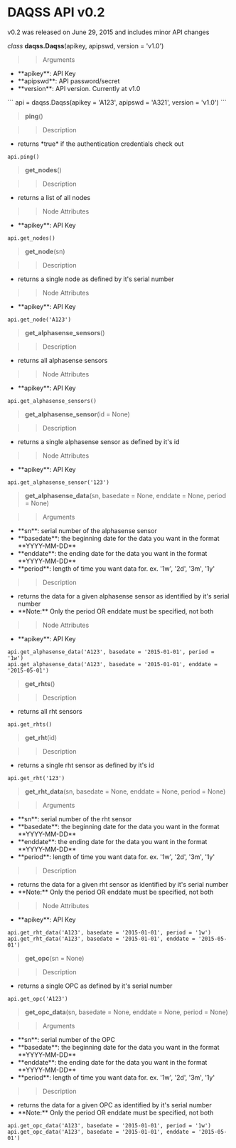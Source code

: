 # DAQSS API v0.2

 v0.2 was released on June 29, 2015 and includes minor API changes

*class* **daqss.Daqss**(apikey, apipswd, version = 'v1.0')

>> Arguments
<ul class='list-unstyled'>
<li>**apikey**: API Key</li>
<li>**apipswd**: API password/secret</li>
<li>**version**: API version. Currently at v1.0</li>
</ul>
<div class='col-lg-offset-1'>
  ```
    api = daqss.Daqss(apikey = 'A123', apipswd = 'A321', version = 'v1.0')
  ```
</div>

> **ping**()

>> Description
<ul class='list-unstyled'>
<li>returns *true* if the authentication credentials check out</li>
</ul>

    api.ping()


> **get_nodes**()

>> Description
<ul class='list-unstyled'>
<li>returns a list of all nodes</li>
</ul>

>> Node Attributes
<ul class='list-unstyled'>
<li>**apikey**: API Key</li>
</ul>

    api.get_nodes()


> **get_node**(sn)

>> Description
<ul class='list-unstyled'>
<li>returns a single node as defined by it's serial number</li>
</ul>

>> Node Attributes
<ul class='list-unstyled'>
<li>**apikey**: API Key</li>
</ul>

    api.get_node('A123')


> **get_alphasense_sensors**()

>> Description
<ul class='list-unstyled'>
<li>returns all alphasense sensors</li>
</ul>

>> Node Attributes
<ul class='list-unstyled'>
<li>**apikey**: API Key</li>
</ul>

    api.get_alphasense_sensors()


> **get_alphasense_sensor**(id = None)

>> Description
<ul class='list-unstyled'>
<li>returns a single alphasense sensor as defined by it's id</li>
</ul>

>> Node Attributes
<ul class='list-unstyled'>
<li>**apikey**: API Key</li>
</ul>

    api.get_alphasense_sensor('123')


> **get_alphasense_data**(sn, basedate = None, enddate = None, period = None)

>> Arguments
<ul class='list-unstyled'>
<li>**sn**: serial number of the alphasense sensor</li>
<li>**basedate**: the beginning date for the data you want in the format **YYYY-MM-DD**</li>
<li>**enddate**: the ending date for the data you want in the format **YYYY-MM-DD**</li>
<li>**period**: length of time you want data for. ex. '1w', '2d', '3m', '1y'</li>
</ul>

>> Description
<ul class='list-unstyled'>
<li>returns the data for a given alphasense sensor as identified by it's serial number</li>
<li>**Note:** Only the period OR enddate must be specified, not both</li>
</ul>

>> Node Attributes
<ul class='list-unstyled'>
<li>**apikey**: API Key</li>
</ul>

    api.get_alphasense_data('A123', basedate = '2015-01-01', period = '1w')
    api.get_alphasense_data('A123', basedate = '2015-01-01', enddate = '2015-05-01')



> **get_rhts**()

>> Description
<ul class='list-unstyled'>
<li>returns all rht sensors</li>
</ul>

    api.get_rhts()

> **get_rht**(id)

>> Description
<ul class='list-unstyled'>
<li>returns a single rht sensor as defined by it's id</li>
</ul>

    api.get_rht('123')

> **get_rht_data**(sn, basedate = None, enddate = None, period = None)

>> Arguments
<ul class='list-unstyled'>
<li>**sn**: serial number of the rht sensor</li>
<li>**basedate**: the beginning date for the data you want in the format **YYYY-MM-DD**</li>
<li>**enddate**: the ending date for the data you want in the format **YYYY-MM-DD**</li>
<li>**period**: length of time you want data for. ex. '1w', '2d', '3m', '1y'</li>
</ul>

>> Description
<ul class='list-unstyled'>
<li>returns the data for a given rht sensor as identified by it's serial number</li>
<li>**Note:** Only the period OR enddate must be specified, not both</li>
</ul>

>> Node Attributes
<ul class='list-unstyled'>
<li>**apikey**: API Key</li>
</ul>

    api.get_rht_data('A123', basedate = '2015-01-01', period = '1w')
    api.get_rht_data('A123', basedate = '2015-01-01', enddate = '2015-05-01')



> **get_opc**(sn = None)

>> Description
<ul class='list-unstyled'>
<li>returns a single OPC as defined by it's serial number</li>
</ul>

    api.get_opc('A123')

> **get_opc_data**(sn, basedate = None, enddate = None, period = None)

>> Arguments
<ul class='list-unstyled'>
<li>**sn**: serial number of the OPC</li>
<li>**basedate**: the beginning date for the data you want in the format **YYYY-MM-DD**</li>
<li>**enddate**: the ending date for the data you want in the format **YYYY-MM-DD**</li>
<li>**period**: length of time you want data for. ex. '1w', '2d', '3m', '1y'</li>
</ul>

>> Description
<ul class='list-unstyled'>
<li>returns the data for a given OPC as identified by it's serial number</li>
<li>**Note:** Only the period OR enddate must be specified, not both</li>
</ul>

    api.get_opc_data('A123', basedate = '2015-01-01', period = '1w')
    api.get_opc_data('A123', basedate = '2015-01-01', enddate = '2015-05-01')
